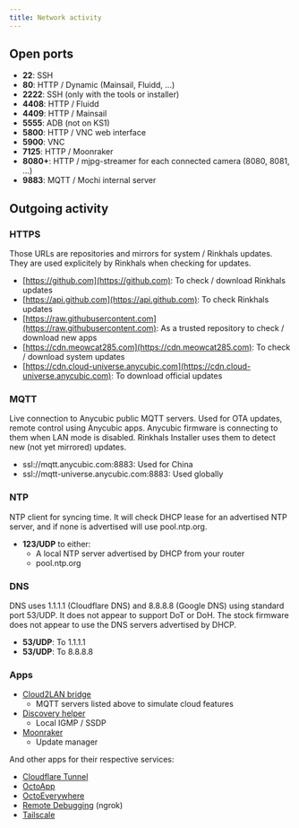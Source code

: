 ```yaml
---
title: Network activity
---
```


## Open ports

- **22**: SSH
- **80**: HTTP / Dynamic (Mainsail, Fluidd, ...)
- **2222**: SSH (only with the tools or installer)
- **4408**: HTTP / Fluidd
- **4409**: HTTP / Mainsail
- **5555**: ADB (not on KS1)
- **5800**: HTTP / VNC web interface
- **5900**: VNC
- **7125**: HTTP / Moonraker
- **8080+**: HTTP / mjpg-streamer for each connected camera (8080, 8081, ...)
- **9883**: MQTT / Mochi internal server

## Outgoing activity

### HTTPS

Those URLs are repositories and mirrors for system / Rinkhals updates. They are used explicitely by Rinkhals when checking for updates.

- [https://github.com](https://github.com): To check / download Rinkhals updates
- [https://api.github.com](https://api.github.com): To check Rinkhals updates
- [https://raw.githubusercontent.com](https://raw.githubusercontent.com): As a trusted repository to check / download new apps
- [https://cdn.meowcat285.com](https://cdn.meowcat285.com): To check / download system updates
- [https://cdn.cloud-universe.anycubic.com](https://cdn.cloud-universe.anycubic.com): To download official updates

### MQTT

Live connection to Anycubic public MQTT servers. Used for OTA updates, remote control using Anycubic apps.
Anycubic firmware is connecting to them when LAN mode is disabled. Rinkhals Installer uses them to detect new (not yet mirrored) updates.

- ssl://mqtt.anycubic.com:8883: Used for China
- ssl://mqtt-universe.anycubic.com:8883: Used globally

### NTP

NTP client for syncing time. It will check DHCP lease for an advertised NTP server, and if none is advertised will use pool.ntp.org.

- **123/UDP** to either:
  - A local NTP server advertised by DHCP from your router
  - pool.ntp.org

### DNS

DNS uses 1.1.1.1 (Cloudflare DNS) and 8.8.8.8 (Google DNS) using standard port 53/UDP. It does not appear to support DoT or DoH. The stock firmware does not appear to use the DNS servers advertised by DHCP.

- **53/UDP**: To 1.1.1.1
- **53/UDP**: To 8.8.8.8

### Apps

- [Cloud2LAN bridge](https://github.com/jbatonnet/Rinkhals.apps/tree/master/apps/cloud2lan-bridge)
    - MQTT servers listed above to simulate cloud features
- [Discovery helper](https://github.com/jbatonnet/Rinkhals.apps/tree/master/apps/discovery-helper)
    - Local IGMP / SSDP
- [Moonraker](https://github.com/jbatonnet/Rinkhals/tree/master/files/4-apps/home/rinkhals/apps/40-moonraker)
    - Update manager

And other apps for their respective services:

- [Cloudflare Tunnel](https://github.com/jbatonnet/Rinkhals.apps/tree/master/apps/cloudflare-tunnel)
- [OctoApp](https://github.com/jbatonnet/Rinkhals.apps/tree/master/apps/octoapp)
- [OctoEverywhere](https://github.com/jbatonnet/Rinkhals.apps/tree/master/apps/octoeverywhere)
- [Remote Debugging](https://github.com/jbatonnet/Rinkhals.apps/tree/master/apps/remote-debugging) (ngrok)
- [Tailscale](https://github.com/jbatonnet/Rinkhals.apps/tree/master/apps/tailscale)
